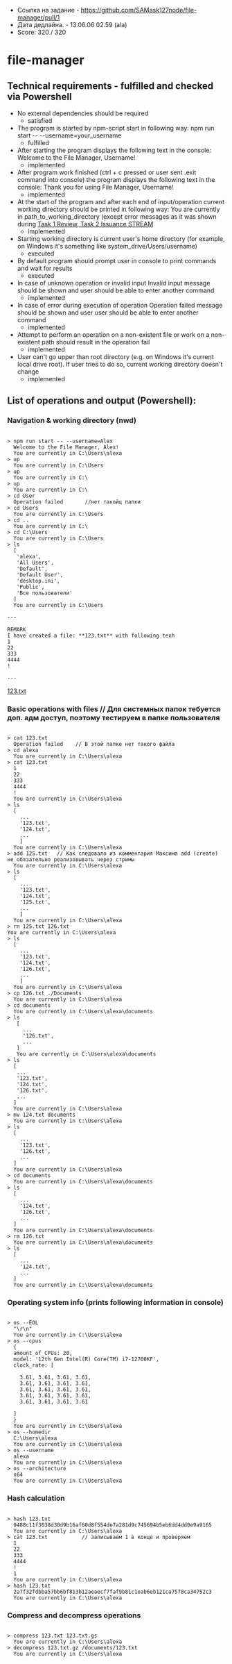 - Ссылка на задание - https://github.com/SAMask127node/file-manager/pull/1
- Дата дедлайна. - 13.06.06 02.59 (ala)
- Score: 320 / 320

# file-manager

## Technical requirements - fulfilled and checked via Powershell

- No external dependencies should be required
  - satisfied
- The program is started by npm-script start in following way: npm run start -- --username=your_username
  - fulfilled
- After starting the program displays the following text in the console: Welcome to the File Manager, Username!
  - implemented
- After program work finished (ctrl + c pressed or user sent .exit command into console) the program displays the following text in the console: Thank you for using File Manager, Username!
  - implemented
- At the start of the program and after each end of input/operation current working directory should be printed in following way: You are currently in path_to_working_directory (except error messages as it was shown during [Task 1 Review, Task 2 Issuance STREAM](<[https://pages.github.com/](https://www.youtube.com/watch?v=TmylgGP9QDk&t=2569s&ab_channel=RollingScopesSchool)>)
  - implemented
- Starting working directory is current user's home directory (for example, on Windows it's something like system_drive/Users/username)
  - executed
- By default program should prompt user in console to print commands and wait for results
  - executed
- In case of unknown operation or invalid input Invalid input message should be shown and user should be able to enter another command
  - implemented
- In case of error during execution of operation Operation failed message should be shown and user user should be able to enter another command
  - implemented
- Attempt to perform an operation on a non-existent file or work on a non-existent path should result in the operation fail
  - implemented
- User can't go upper than root directory (e.g. on Windows it's current local drive root). If user tries to do so, current working directory doesn't change
  - implemented

## List of operations and output (Powershell):

### Navigation & working directory (nwd)
<pre><code>
> npm run start -- --username=Alex
  Welcome to the File Manager, Alex!
  You are currently in C:\Users\alexa
> up
  You are currently in C:\Users
> up
  You are currently in C:\
> up
  You are currently in C:\
> cd User
  Operation failed       //нет такойц папки
> cd Users
  You are currently in C:\Users
> cd ..
  You are currently in C:\
> cd C:\Users
  You are currently in C:\Users
> ls
  [
   'alexa',
   'All Users',
   'Default',
   'Default User',
   'desktop.ini',
   'Public',
   'Все пользователи'
  ]
  You are currently in C:\Users

---

REMARK
I have created a file: **123.txt** with following texh
1
22
333
4444
!

---
</code></pre>
[123.txt](https://github.com/SAMask127node/file-manager/files/8886381/123.txt)
### Basic operations with files // Для системных папок тебуется доп. адм доступ, поэтому тестируем в папке пользователя
<pre><code>
> cat 123.txt 
  Operation failed    // В этой папке нет такого файла
> cd alexa
  You are currently in C:\Users\alexa
> cat 123.txt
  1
  22
  333
  4444
  !
  You are currently in C:\Users\alexa
> ls
  [
    ...
    '123.txt',
    '124.txt',
    ...
    ]
  You are currently in C:\Users\alexa
> add 125.txt   // Как следовало из комментария Максима add (create) не обязательно реализовывать через стримы
  You are currently in C:\Users\alexa
> ls
  [
    ...
    '123.txt',
    '124.txt',
    '125.txt',
    ...
    ]
  You are currently in C:\Users\alexa
> rn 125.txt 126.txt
You are currently in C:\Users\alexa
> ls
  [
    ...
    '123.txt',
    '124.txt',
    '126.txt',
    ...
    ]
  You are currently in C:\Users\alexa
> cp 126.txt ./Documents
  You are currently in C:\Users\alexa
> cd documents
  You are currently in C:\Users\alexa\documents
> ls
   [
     ...
     '126.txt',
     ...
   ]
   You are currently in C:\Users\alexa\documents
> ls
  [
   ...
   '123.txt',
   '124.txt',
   '126.txt',
   ...
  ]
  You are currently in C:\Users\alexa
> mv 124.txt documents
  You are currently in C:\Users\alexa
> ls
  [
    ...
    '123.txt',
    '126.txt',
    ...
  ]
  You are currently in C:\Users\alexa
> cd documents
  You are currently in C:\Users\alexa\documents
> ls
  [
    ...
    '124.txt',
    '126.txt',
    ...
  ]
  You are currently in C:\Users\alexa\documents
> rm 126.txt
  You are currently in C:\Users\alexa\documents
> ls
  [
    ...
    '124.txt',
    ...
  ]
  You are currently in C:\Users\alexa\documents
</code></pre>

### Operating system info (prints following information in console)
<pre><code>
> os --EOL
  "\r\n"
  You are currently in C:\Users\alexa
> os --cpus
  {
  amount_of_CPUs: 20,
  model: '12th Gen Intel(R) Core(TM) i7-12700KF',
  clock_rate: [

    3.61, 3.61, 3.61, 3.61,
    3.61, 3.61, 3.61, 3.61,
    3.61, 3.61, 3.61, 3.61,
    3.61, 3.61, 3.61, 3.61,
    3.61, 3.61, 3.61, 3.61

  ]
  }
  You are currently in C:\Users\alexa
> os --homedir
  C:\Users\alexa
  You are currently in C:\Users\alexa
> os --username
  alexa
  You are currently in C:\Users\alexa
> os --architecture
  x64
  You are currently in C:\Users\alexa
</code></pre>
### Hash calculation
<pre><code>
> hash 123.txt
  0488c11f3038d30d9b16af60d8f554de7a281d9c745694b5eb6dd4dd0e9a9165
  You are currently in C:\Users\alexa
> cat 123.txt           // записываем 1 в конце и проверяем
  1
  22
  333
  4444
  !
  1
  You are currently in C:\Users\alexa
> hash 123.txt
  2a7f32fdbba57bb6bf813b12aeaecf7faf9b81c1eab6eb121ca7578ca34752c3
  You are currently in C:\Users\alexa
</code></pre>
### Compress and decompress operations
<pre><code>
> compress 123.txt 123.txt.gs
  You are currently in C:\Users\alexa
> decompress 123.txt.gz /documents/123.txt
  You are currently in C:\Users\alexa
</code></pre>

